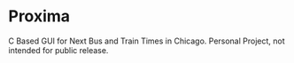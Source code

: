 # Proxima
C Based GUI for Next Bus and Train Times in Chicago.
Personal Project, not intended for public release.
